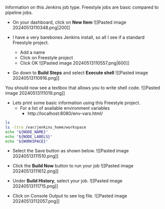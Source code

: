 Information on this Jenkins job type. Freestyle jobs are basic compared to pipeline jobs.

- On your dashboard, click on **New Item**
![[Pasted image 20240513110348.png|200]]
- I have a very barebones Jenkins install, so all I see if a standard Freestyle project.
	- Add a name
	- Click on Freestyle project 
	- Click OK
![[Pasted image 20240513110557.png|600]]

- Go down to **Build Steps** and select **Execute shell**
![[Pasted image 20240513110916.png]]

You should now see a textbox that allows you to write shell code.
![[Pasted image 20240513111019.png]]

- Lets print some basic information using this Freestyle project.
	- For a list of available environment variables
		- http://localhost:8080/env-vars.html/
``` sh
ls
ls -ltra /var/jenkins_home/workspace
echo "${NODE_NAME}"
echo "${NODE_LABELS}"
echo "${WORKSPACE}"
```

- Select the Save button as shown below.
![[Pasted image 20240513111510.png]]

- Click the **Build Now** button to run your job
![[Pasted image 20240513111612.png]]

- Under **Build History**, select your job.
![[Pasted image 20240513111715.png]]

- Click on Console Output to see log file.
![[Pasted image 20240513112057.png]]


